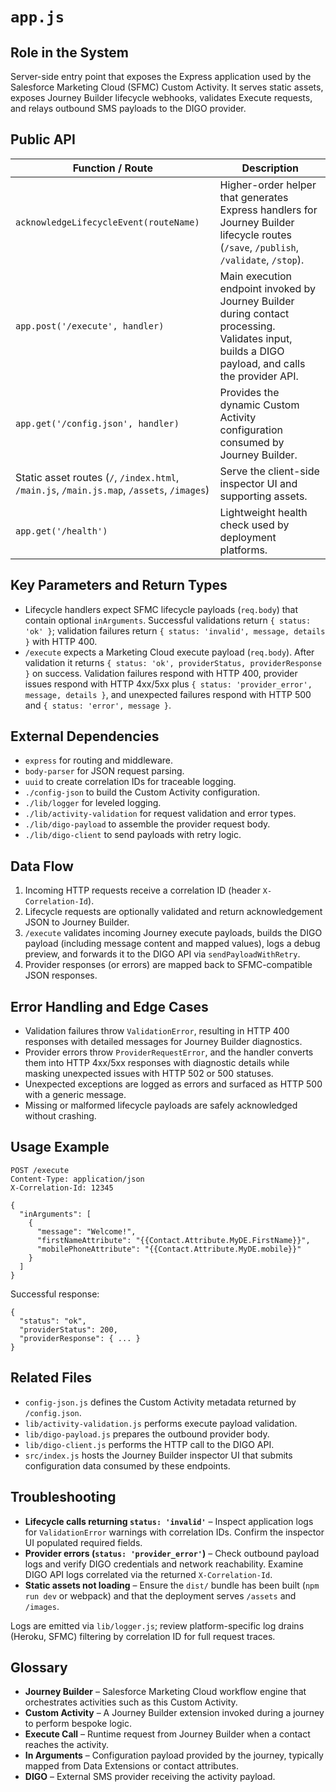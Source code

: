 # `app.js`

## Role in the System
Server-side entry point that exposes the Express application used by the Salesforce Marketing Cloud (SFMC) Custom Activity. It serves static assets, exposes Journey Builder lifecycle webhooks, validates Execute requests, and relays outbound SMS payloads to the DIGO provider.

## Public API

| Function / Route | Description |
| --- | --- |
| `acknowledgeLifecycleEvent(routeName)` | Higher-order helper that generates Express handlers for Journey Builder lifecycle routes (`/save`, `/publish`, `/validate`, `/stop`). |
| `app.post('/execute', handler)` | Main execution endpoint invoked by Journey Builder during contact processing. Validates input, builds a DIGO payload, and calls the provider API. |
| `app.get('/config.json', handler)` | Provides the dynamic Custom Activity configuration consumed by Journey Builder. |
| Static asset routes (`/`, `/index.html`, `/main.js`, `/main.js.map`, `/assets`, `/images`) | Serve the client-side inspector UI and supporting assets. |
| `app.get('/health')` | Lightweight health check used by deployment platforms. |

## Key Parameters and Return Types

* Lifecycle handlers expect SFMC lifecycle payloads (`req.body`) that contain optional `inArguments`. Successful validations return `{ status: 'ok' }`; validation failures return `{ status: 'invalid', message, details }` with HTTP 400.
* `/execute` expects a Marketing Cloud execute payload (`req.body`). After validation it returns `{ status: 'ok', providerStatus, providerResponse }` on success. Validation failures respond with HTTP 400, provider issues respond with HTTP 4xx/5xx plus `{ status: 'provider_error', message, details }`, and unexpected failures respond with HTTP 500 and `{ status: 'error', message }`.

## External Dependencies

* `express` for routing and middleware.
* `body-parser` for JSON request parsing.
* `uuid` to create correlation IDs for traceable logging.
* `./config-json` to build the Custom Activity configuration.
* `./lib/logger` for leveled logging.
* `./lib/activity-validation` for request validation and error types.
* `./lib/digo-payload` to assemble the provider request body.
* `./lib/digo-client` to send payloads with retry logic.

## Data Flow

1. Incoming HTTP requests receive a correlation ID (header `X-Correlation-Id`).
2. Lifecycle requests are optionally validated and return acknowledgement JSON to Journey Builder.
3. `/execute` validates incoming Journey execute payloads, builds the DIGO payload (including message content and mapped values), logs a debug preview, and forwards it to the DIGO API via `sendPayloadWithRetry`.
4. Provider responses (or errors) are mapped back to SFMC-compatible JSON responses.

## Error Handling and Edge Cases

* Validation failures throw `ValidationError`, resulting in HTTP 400 responses with detailed messages for Journey Builder diagnostics.
* Provider errors throw `ProviderRequestError`, and the handler converts them into HTTP 4xx/5xx responses with diagnostic details while masking unexpected issues with HTTP 502 or 500 statuses.
* Unexpected exceptions are logged as errors and surfaced as HTTP 500 with a generic message.
* Missing or malformed lifecycle payloads are safely acknowledged without crashing.

## Usage Example

```
POST /execute
Content-Type: application/json
X-Correlation-Id: 12345

{
  "inArguments": [
    {
      "message": "Welcome!",
      "firstNameAttribute": "{{Contact.Attribute.MyDE.FirstName}}",
      "mobilePhoneAttribute": "{{Contact.Attribute.MyDE.mobile}}"
    }
  ]
}
```

Successful response:

```
{
  "status": "ok",
  "providerStatus": 200,
  "providerResponse": { ... }
}
```

## Related Files

* `config-json.js` defines the Custom Activity metadata returned by `/config.json`.
* `lib/activity-validation.js` performs execute payload validation.
* `lib/digo-payload.js` prepares the outbound provider body.
* `lib/digo-client.js` performs the HTTP call to the DIGO API.
* `src/index.js` hosts the Journey Builder inspector UI that submits configuration data consumed by these endpoints.

## Troubleshooting

* **Lifecycle calls returning `status: 'invalid'`** – Inspect application logs for `ValidationError` warnings with correlation IDs. Confirm the inspector UI populated required fields.
* **Provider errors (`status: 'provider_error'`)** – Check outbound payload logs and verify DIGO credentials and network reachability. Examine DIGO API logs correlated via the returned `X-Correlation-Id`.
* **Static assets not loading** – Ensure the `dist/` bundle has been built (`npm run dev` or webpack) and that the deployment serves `/assets` and `/images`.

Logs are emitted via `lib/logger.js`; review platform-specific log drains (Heroku, SFMC) filtering by correlation ID for full request traces.

## Glossary

* **Journey Builder** – Salesforce Marketing Cloud workflow engine that orchestrates activities such as this Custom Activity.
* **Custom Activity** – A Journey Builder extension invoked during a journey to perform bespoke logic.
* **Execute Call** – Runtime request from Journey Builder when a contact reaches the activity.
* **In Arguments** – Configuration payload provided by the journey, typically mapped from Data Extensions or contact attributes.
* **DIGO** – External SMS provider receiving the activity payload.
